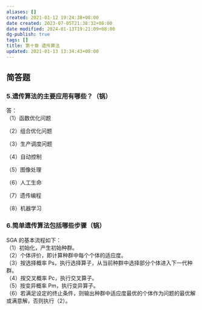 ```yaml
---
aliases: []
created: 2021-01-12 19:24:38+08:00
date created: 2023-07-05T21:38:32+08:00
date modified: 2024-01-13T19:21:09+08:00
dg-publish: true
tags: []
title: 第十章 遗传算法
updated: 2021-01-13 13:34:43+08:00
---
```


## 简答题
### 5.遗传算法的主要应用有哪些？（锅）
答：  
（1）函数优化问题

（2）组合优化问题

（3）生产调度问题

（4）自动控制

（5）图像处理

（6）人工生命

（7）遗传编程

（8）机器学习

### 6.简单遗传算法包括哪些步骤（锅）
SGA 的基本流程如下：  
（1）初始化，产生初始种群。  
（2）个体评价，即计算种群中每个个体的适应度。  
（3）按选择概率 Ps，执行选择算子，从当前种群中选择部分个体进入下一代种群。  
（4）按交叉概率 Pc，执行交叉算子。  
（5）按变异概率 Pm，执行变异算子。  
（6）若满足设定的终止条件，则输出种群中适应度最优的个体作为问题的最优解或满意解，否则执行（2）。